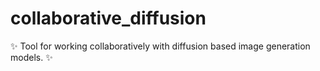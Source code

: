 # collaborative_diffusion
✨ Tool for working collaboratively with diffusion based image generation models. ✨
